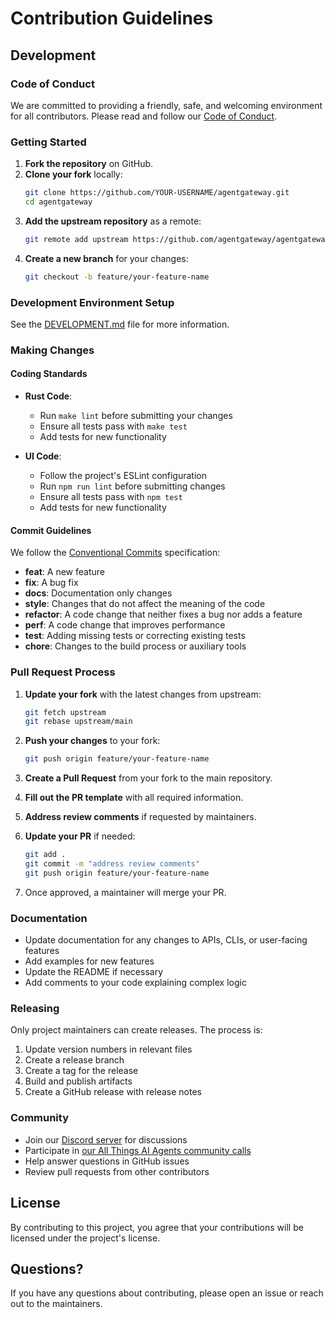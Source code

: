 # Contribution Guidelines

## Development

### Code of Conduct

We are committed to providing a friendly, safe, and welcoming environment for all contributors. Please read and follow our [Code of Conduct](CODE_OF_CONDUCT.md).

### Getting Started

1. **Fork the repository** on GitHub.
2. **Clone your fork** locally:
   ```bash
   git clone https://github.com/YOUR-USERNAME/agentgateway.git
   cd agentgateway
   ```
3. **Add the upstream repository** as a remote:
   ```bash
   git remote add upstream https://github.com/agentgateway/agentgateway.git
   ```
4. **Create a new branch** for your changes:
   ```bash
   git checkout -b feature/your-feature-name
   ```

### Development Environment Setup

See the [DEVELOPMENT.md](DEVELOPMENT.md) file for more information.

### Making Changes

#### Coding Standards

- **Rust Code**:
  - Run `make lint` before submitting your changes
  - Ensure all tests pass with `make test`
  - Add tests for new functionality

- **UI Code**:
  - Follow the project's ESLint configuration
  - Run `npm run lint` before submitting changes
  - Ensure all tests pass with `npm test`
  - Add tests for new functionality

#### Commit Guidelines

We follow the [Conventional Commits](https://www.conventionalcommits.org/) specification:

- **feat**: A new feature
- **fix**: A bug fix
- **docs**: Documentation only changes
- **style**: Changes that do not affect the meaning of the code
- **refactor**: A code change that neither fixes a bug nor adds a feature
- **perf**: A code change that improves performance
- **test**: Adding missing tests or correcting existing tests
- **chore**: Changes to the build process or auxiliary tools

### Pull Request Process

1. **Update your fork** with the latest changes from upstream:
   ```bash
   git fetch upstream
   git rebase upstream/main
   ```

2. **Push your changes** to your fork:
   ```bash
   git push origin feature/your-feature-name
   ```

3. **Create a Pull Request** from your fork to the main repository.

4. **Fill out the PR template** with all required information.

5. **Address review comments** if requested by maintainers.

6. **Update your PR** if needed:
   ```bash
   git add .
   git commit -m "address review comments"
   git push origin feature/your-feature-name
   ```

7. Once approved, a maintainer will merge your PR.

### Documentation

- Update documentation for any changes to APIs, CLIs, or user-facing features
- Add examples for new features
- Update the README if necessary
- Add comments to your code explaining complex logic

### Releasing

Only project maintainers can create releases. The process is:

1. Update version numbers in relevant files
2. Create a release branch
3. Create a tag for the release
4. Build and publish artifacts
5. Create a GitHub release with release notes

### Community

- Join our [Discord server](https://discord.gg/y9efgEmppm) for discussions
- Participate in [our All Things AI Agents community calls](https://github.com/kagent-dev/community?tab=readme-ov-file#community-meetings)
- Help answer questions in GitHub issues
- Review pull requests from other contributors

## License

By contributing to this project, you agree that your contributions will be licensed under the project's license.

## Questions?

If you have any questions about contributing, please open an issue or reach out to the maintainers.